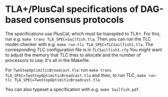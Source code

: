 # TLA+/PlusCal specifications of DAG-based consensus protocols

The specifications use PlusCal, which must be transpiled to TLA+.
For this, run e.g. `make trans TLA_SPEC=Sailfish.tla`.
Then you can run the TLC model-checker with e.g. `make run-tlc TLA_SPEC=TLCSailfish1.tla`.
The corresponding TLC configuration file is in `TLCSailfish1.cfg`
You might want to adjust the memory that TLC tries to allocate and the number of processors to use; it's all in the Makefile.

For `TwoStepOptimiticBroadcast.tla`: run `make trans TLA_SPEC=TwoStepOptimiticBroadcast.tla` and then, to run TLC, `make run-tlc TLA_SPEC=TwoStepOptimiticBroadcast.tla`

You can also typeset a specification with e.g. `make Sailfish.pdf`.
